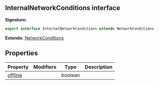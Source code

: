 ## InternalNetworkConditions interface

**Signature:**

```typescript
export interface InternalNetworkConditions extends NetworkConditions
```

**Extends:** [NetworkConditions](./puppeteer.networkconditions.md)

## Properties

| Property                                                    | Modifiers | Type    | Description |
| ----------------------------------------------------------- | --------- | ------- | ----------- |
| [offline](./puppeteer.internalnetworkconditions.offline.md) |           | boolean |             |
